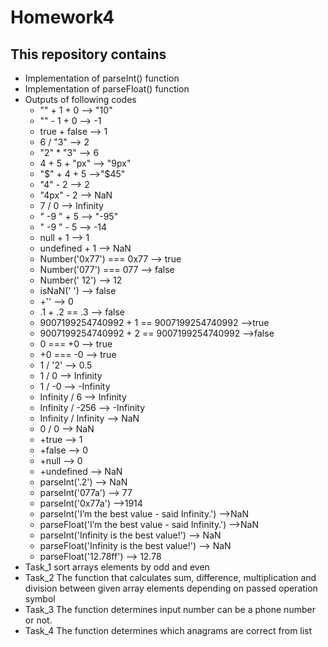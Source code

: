 # Homework4

## This repository contains

- Implementation of parseInt() function
- Implementation of parseFloat() function
- Outputs of following codes
  - "" + 1 + 0 --> "10"
  - "" - 1 + 0 --> -1
  - true + false --> 1
  - 6 / "3" --> 2
  - "2" \* "3" --> 6
  - 4 + 5 + "px" --> "9px"
  - "$" + 4 + 5 -->"$45"
  - "4" - 2 --> 2
  - "4px" - 2 --> NaN
  - 7 / 0 --> Infinity
  - " -9 " + 5 --> "-95"
  - " -9 " - 5 --> -14
  - null + 1 --> 1
  - undefined + 1 --> NaN
  - Number('0x77') === 0x77 --> true
  - Number('077') === 077 --> false
  - Number(' 12') --> 12
  - isNaN(' ') --> false
  - +'' --> 0
  - .1 + .2 == .3 --> false
  - 9007199254740992 + 1 == 9007199254740992 -->true
  - 9007199254740992 + 2 == 9007199254740992 -->false
  - 0 === +0 --> true
  - +0 === -0 --> true
  - 1 / '2' --> 0.5
  - 1 / 0 --> Infinity
  - 1 / -0 --> -Infinity
  - Infinity / 6 --> Infinity
  - Infinity / -256 --> -Infinity
  - Infinity / Infinity --> NaN
  - 0 / 0 --> NaN
  - +true --> 1
  - +false --> 0
  - +null --> 0
  - +undefined --> NaN
  - parseInt('.2') --> NaN
  - parseInt('077a') --> 77
  - parseInt('0x77a') -->1914
  - parseInt('I’m the best value - said Infinity.') -->NaN
  - parseFloat('I’m the best value - said Infinity.') -->NaN
  - parseInt('Infinity is the best value!') --> NaN
  - parseFloat('Infinity is the best value!') --> NaN
  - parseFloat('12.78ff') --> 12.78
- Task_1 sort arrays elements by odd and even
- Task_2 The function that calculates sum, difference, multiplication and division between given array elements depending on passed operation symbol
- Task_3 The function determines input number can be a phone number or not.
- Task_4 The function determines which anagrams are correct from list
